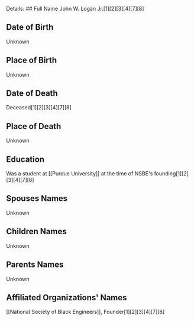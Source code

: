 Details: ## Full Name
John W. Logan Jr.[1][2][3][4][7][8]

## Date of Birth
Unknown

## Place of Birth
Unknown

## Date of Death
Deceased[1][2][3][4][7][8]

## Place of Death
Unknown

## Education
Was a student at [[Purdue University]] at the time of NSBE's founding[1][2][3][4][7][8]

## Spouses Names
Unknown

## Children Names
Unknown

## Parents Names
Unknown

## Affiliated Organizations' Names
[[National Society of Black Engineers]], Founder[1][2][3][4][7][8]

